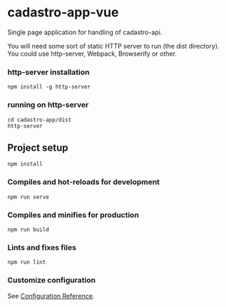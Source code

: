 # cadastro-app-vue

Single page application for handling of cadastro-api.

You will need some sort of static HTTP server to run (the dist directory). You could use http-server, Webpack, Browserify or other.

### http-server installation
```
npm install -g http-server
```
### running on http-server
```
cd cadastro-app/dist
http-server
```

## Project setup
```
npm install
```

### Compiles and hot-reloads for development
```
npm run serve
```

### Compiles and minifies for production
```
npm run build
```

### Lints and fixes files
```
npm run lint
```

### Customize configuration
See [Configuration Reference](https://cli.vuejs.org/config/).
